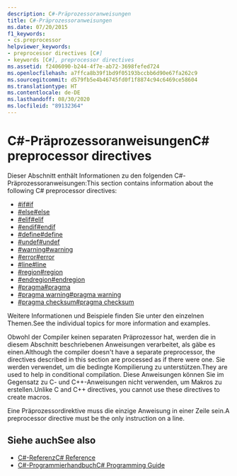 ```yaml
---
description: C#-Präprozessoranweisungen
title: C#-Präprozessoranweisungen
ms.date: 07/20/2015
f1_keywords:
- cs.preprocessor
helpviewer_keywords:
- preprocessor directives [C#]
- keywords [C#], preprocessor directives
ms.assetid: f2406090-b244-4f7e-ab72-3698fefed724
ms.openlocfilehash: a7ffca8b39f1bd9f05193bccbb6d90e67fa262c9
ms.sourcegitcommit: d579fb5e4b46745fd0f1f8874c94c6469ce58604
ms.translationtype: HT
ms.contentlocale: de-DE
ms.lasthandoff: 08/30/2020
ms.locfileid: "89132364"
---
```

# <a name="c-preprocessor-directives"></a><span data-ttu-id="451e8-103">C#-Präprozessoranweisungen</span><span class="sxs-lookup"><span data-stu-id="451e8-103">C# preprocessor directives</span></span>
<span data-ttu-id="451e8-104">Dieser Abschnitt enthält Informationen zu den folgenden C#-Präprozessoranweisungen:</span><span class="sxs-lookup"><span data-stu-id="451e8-104">This section contains information about the following C# preprocessor directives:</span></span>

- [<span data-ttu-id="451e8-105">#if</span><span class="sxs-lookup"><span data-stu-id="451e8-105">#if</span></span>](./preprocessor-if.md)
- [<span data-ttu-id="451e8-106">#else</span><span class="sxs-lookup"><span data-stu-id="451e8-106">#else</span></span>](./preprocessor-else.md)
- [<span data-ttu-id="451e8-107">#elif</span><span class="sxs-lookup"><span data-stu-id="451e8-107">#elif</span></span>](./preprocessor-elif.md)
- [<span data-ttu-id="451e8-108">#endif</span><span class="sxs-lookup"><span data-stu-id="451e8-108">#endif</span></span>](./preprocessor-endif.md)
- [<span data-ttu-id="451e8-109">#define</span><span class="sxs-lookup"><span data-stu-id="451e8-109">#define</span></span>](./preprocessor-define.md)
- [<span data-ttu-id="451e8-110">#undef</span><span class="sxs-lookup"><span data-stu-id="451e8-110">#undef</span></span>](./preprocessor-undef.md)
- [<span data-ttu-id="451e8-111">#warning</span><span class="sxs-lookup"><span data-stu-id="451e8-111">#warning</span></span>](./preprocessor-warning.md)
- [<span data-ttu-id="451e8-112">#error</span><span class="sxs-lookup"><span data-stu-id="451e8-112">#error</span></span>](./preprocessor-error.md)
- [<span data-ttu-id="451e8-113">#line</span><span class="sxs-lookup"><span data-stu-id="451e8-113">#line</span></span>](./preprocessor-line.md)
- [<span data-ttu-id="451e8-114">#region</span><span class="sxs-lookup"><span data-stu-id="451e8-114">#region</span></span>](./preprocessor-region.md)
- [<span data-ttu-id="451e8-115">#endregion</span><span class="sxs-lookup"><span data-stu-id="451e8-115">#endregion</span></span>](./preprocessor-endregion.md)
- [<span data-ttu-id="451e8-116">#pragma</span><span class="sxs-lookup"><span data-stu-id="451e8-116">#pragma</span></span>](./preprocessor-pragma.md)
- [<span data-ttu-id="451e8-117">#pragma warning</span><span class="sxs-lookup"><span data-stu-id="451e8-117">#pragma warning</span></span>](./preprocessor-pragma-warning.md)
- [<span data-ttu-id="451e8-118">#pragma checksum</span><span class="sxs-lookup"><span data-stu-id="451e8-118">#pragma checksum</span></span>](./preprocessor-pragma-checksum.md)

<span data-ttu-id="451e8-119">Weitere Informationen und Beispiele finden Sie unter den einzelnen Themen.</span><span class="sxs-lookup"><span data-stu-id="451e8-119">See the individual topics for more information and examples.</span></span>

<span data-ttu-id="451e8-120">Obwohl der Compiler keinen separaten Präprozessor hat, werden die in diesem Abschnitt beschriebenen Anweisungen verarbeitet, als gäbe es einen.</span><span class="sxs-lookup"><span data-stu-id="451e8-120">Although the compiler doesn't have a separate preprocessor, the directives described in this section are processed as if there were one.</span></span> <span data-ttu-id="451e8-121">Sie werden verwendet, um die bedingte Kompilierung zu unterstützen.</span><span class="sxs-lookup"><span data-stu-id="451e8-121">They are used to help in conditional compilation.</span></span> <span data-ttu-id="451e8-122">Diese Anweisungen können Sie im Gegensatz zu C- und C++-Anweisungen nicht verwenden, um Makros zu erstellen.</span><span class="sxs-lookup"><span data-stu-id="451e8-122">Unlike C and C++ directives, you cannot use these directives to create macros.</span></span>

<span data-ttu-id="451e8-123">Eine Präprozessordirektive muss die einzige Anweisung in einer Zeile sein.</span><span class="sxs-lookup"><span data-stu-id="451e8-123">A preprocessor directive must be the only instruction on a line.</span></span>

## <a name="see-also"></a><span data-ttu-id="451e8-124">Siehe auch</span><span class="sxs-lookup"><span data-stu-id="451e8-124">See also</span></span>

- [<span data-ttu-id="451e8-125">C#-Referenz</span><span class="sxs-lookup"><span data-stu-id="451e8-125">C# Reference</span></span>](../index.md)
- [<span data-ttu-id="451e8-126">C#-Programmierhandbuch</span><span class="sxs-lookup"><span data-stu-id="451e8-126">C# Programming Guide</span></span>](../../programming-guide/index.md)
